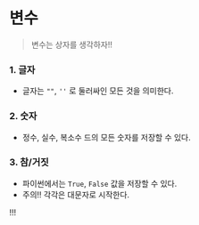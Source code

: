 # 변수

> 변수는 상자를 생각하자!!



### 1. 글자

* 글자는 `""`, `''` 로 둘러싸인 모든 것을 의미한다.



### 2. 숫자

* 정수, 실수, 복소수 드의 모든 숫자를 저장할 수 있다.



### 3. 참/거짓 

* 파이썬에서는 `True`, `False` 값을 저장할 수 있다.
* 주의!! 각각은 대문자로 시작한다.

!!!